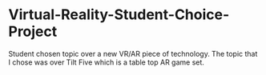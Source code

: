# Virtual-Reality-Student-Choice-Project
Student chosen topic over a new VR/AR piece of technology.  The topic that I chose was over Tilt Five which is a table top AR game set.
